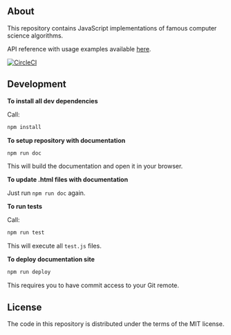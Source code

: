## About

This repository contains JavaScript implementations of famous computer science algorithms.

API reference with usage examples available
<a href="https://dkaushikl.github.io/algorithm-practice/" target="_blank">here</a>.

[![CircleCI](https://circleci.com/gh/dkaushikl/javascript-algorithm.svg?style=svg)](https://circleci.com/gh/dkaushikl/javascript-algorithm)

## Development

**To install all dev dependencies**

Call:

```bash
npm install
```

**To setup repository with documentation**

```bash
npm run doc
```

This will build the documentation and open it in your browser.

**To update .html files with documentation**

Just run `npm run doc` again.

**To run tests**

Call:

```bash
npm run test
```

This will execute all `test.js` files.

**To deploy documentation site**

```bash
npm run deploy
```

This requires you to have commit access to your Git remote.

## License

The code in this repository is distributed under the terms of the MIT license.
